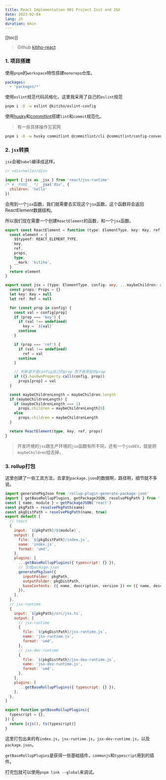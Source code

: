 ```yaml
---
title: React Implementation 001 Project Init and JSX
date: 2023-02-04
lang: zh
duration: 6min
---
```


[[toc]]

> Github [kitiho-react](https://github.com/kitiho/kitiho-react)

### 1. 项目搭建

使用`pnpm`的`workspace`特性搭建`monorepo`仓库。

```yaml
packages:
  - 'packages/*'
```

使用`eslint`规范代码风格化，这里我采用了自己的`eslint`规范

```sh
pnpm i -D -w eslint @kitiho/eslint-config
```

使用[husky](https://typicode.github.io/husky/#/)和[commitlint](https://commitlint.js.org/)搭建`lint`和`commit`规范化。

> 有一些具体操作见官网

```sh
pnpm i -D -w husky commitlint @commitlint/cli @commitlint/config-conventional 
```

### 2. `jsx`转换

`jsx`会被`babel`编译成这样。
```js
// <div>hello</div>

import { jsx as _jsx } from 'react/jsx-runtime'
/* #__PURE__ */ _jsx('div', {
  children: 'hello'
})
```

会用到一个`jsx`函数，我们就需要去实现这个`jsx`函数。这个函数将会返回ReactElement数据结构。

所以我们现在需要一个创建`ReactElement`的函数，和一个`jsx`函数。

```ts
export const ReactElement = function (type: ElementType, key: Key, ref: Ref, props: Props): IReactElement {
  const element = {
    $$typeof: REACT_ELEMENT_TYPE,
    key,
    ref,
    props,
    type,
    __mark: 'kitiho',
  }
  return element
}
```

```ts
export const jsx = (type: ElementType, config: any, ...maybeChildren: any) => {
  const props: Props = {}
  let key: Key = null
  let ref: Ref = null

  for (const prop in config) {
    const val = config[prop]
    if (prop === 'key') {
      if (val !== undefined)
        key = `${val}`
      continue
    }

    if (prop === 'ref') {
      if (val !== undefined)
        ref = val
      continue
    }

    // 判断是不是config自己的prop 而不是原型的prop
    if ({}.hasOwnProperty.call(config, prop))
      props[prop] = val
  }

  const maybeChildrenLength = maybeChildren.length
  if (maybeChildrenLength) {
    if (maybeChildrenLength === 1)
      props.children = maybeChildrenLength[0]
    else
      props.children = maybeChildrenLength
  }

  return ReactElement(type, key, ref, props)
}
```
>  开发环境的`jsx`跟生产环境的`jsx`函数有所不同，还有一个`jsxDEV`，就是把`maybeChildren`给去掉，

### 3. rollup打包

这里创建了一些工具方法，去拿到`package.json`的数据啊，路径啊，细节就不多说。

```js
import generatePkgJson from 'rollup-plugin-generate-package-json'
import { getBaseRollupPlugins, getPackageJSON, resolvePkgPath } from './utils'
const { name, module } = getPackageJSON('react')
const pkgPath = resolvePkgPath(name)
const pkgDistPath = resolvePkgPath(name, true)
export default [
  // react
  {
    input: `${pkgPath}/${module}`,
    output: {
      file: `${pkgDistPath}/index.js`,
      name: 'index.js',
      format: 'umd',
    },
    plugins: [
      ...getBaseRollupPlugins({ typescript: {} }),
      // 生成package.json
      generatePkgJson({
        inputFolder: pkgPath,
        outputFolder: pkgDistPath,
        baseContents: ({ name, description, version }) => ({ name, description, version, main: 'index.js' }),
      }),
    ],
  },
  // jsx-runtime
  {
    input: `${pkgPath}/src/jsx.ts`,
    output: [
      // jsx-runtime
      {
        file: `${pkgDistPath}/jsx-runtime.js`,
        name: 'jsx-runtime.js',
        format: 'umd',
      },
      // jsx-dev-runtime
      {
        file: `${pkgDistPath}/jsx-dev-runtime.js`,
        name: 'jsx-dev-runtime.js',
        format: 'umd',
      },
    ],
    plugins: [
      ...getBaseRollupPlugins({ typescript: {} }),
    ],
  },
]

export function getBaseRollupPlugins({
  typescript = {},
}) {
  return [cjs(), ts(typescript)]
}
```

这里打包出来的有`index.js`，`jsx-runtime.js`，`jsx-dev-runtime.js`，以及`package.json`。

`getBaseRollupPlugins`是获得一些基础插件，`commonjs`和`typescript`用到的插件。

打完包就可以使用`pnpm link --global`来调试。
